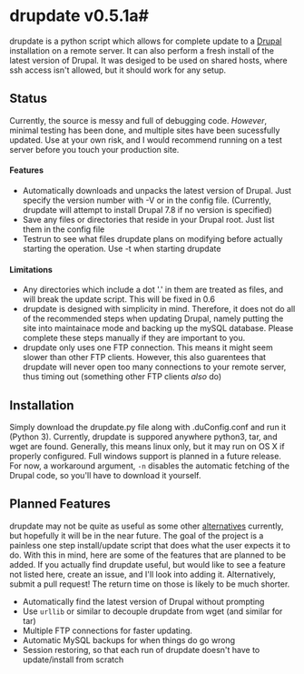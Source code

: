 # drupdate v0.5.1a#

drupdate is a python script which allows for complete update to a [Drupal](http://www.drupal.org) installation on a remote server.  It can also perform a fresh install of the latest version of Drupal.  It was desiged to be used on shared hosts, where ssh access isn't allowed, but it should work for any setup.

## Status ##

Currently, the source is messy and full of debugging code.  _However_, minimal testing has been done, and multiple sites have been sucessfully updated.  Use at your own risk, and I would recommend running on a test server before you touch your production site.

#### Features ####

+ Automatically downloads and unpacks the latest version of Drupal.  Just specify the version number with -V or in the config file.  (Currently, drupdate will attempt to install Drupal 7.8 if no version is specified)
+ Save any files or directories that reside in your Drupal root.  Just list them in the config file
+ Testrun to see what files drupdate plans on modifying before actually starting the operation.  Use -t when starting drupdate

#### Limitations ####

+ Any directories which include a dot '.' in them are treated as files, and will break the update script.  This will be fixed in 0.6
+ drupdate is designed with simplicity in mind.  Therefore, it does not do all of the recommended steps when updating Drupal, namely putting the site into maintainace mode and backing up the mySQL database.  Please complete these steps manually if they are important to you.
+ drupdate only uses one FTP connection.  This means it might seem slower than other FTP clients.  However, this also guarentees that drupdate will never open too many connections to your remote server, thus timing out (something other FTP clients _also_ do)

## Installation ##

Simply download the drupdate.py file along with .duConfig.conf and run it (Python 3).  Currently, drupdate is suppored anywhere python3, tar, and wget are found.  Generally, this means linux only, but it may run on OS X if properly configured.  Full windows support is planned in a future release.  For now, a workaround argument, `-n` disables the automatic fetching of the Drupal code, so you'll have to download it yourself.

## Planned Features ##

drupdate may not be quite as useful as some other [alternatives](http://drush.ws) currently, but hopefully it will be in the near future.  The goal of the project is a painless one step install/update script that does what the user expects it to do.  With this in mind, here are some of the features that are planned to be added.  If you actually find drupdate useful, but would like to see a feature not listed here, create an issue, and I'll look into adding it.  Alternatively, submit a pull request!  The return time on those is likely to be much shorter.

+ Automatically find the latest version of Drupal without prompting
+ Use `urllib` or similar to decouple drupdate from wget (and similar for tar)
+ Multiple FTP connections for faster updating.
+ Automatic MySQL backups for when things do go wrong
+ Session restoring, so that each run of drupdate doesn't have to update/install from scratch

